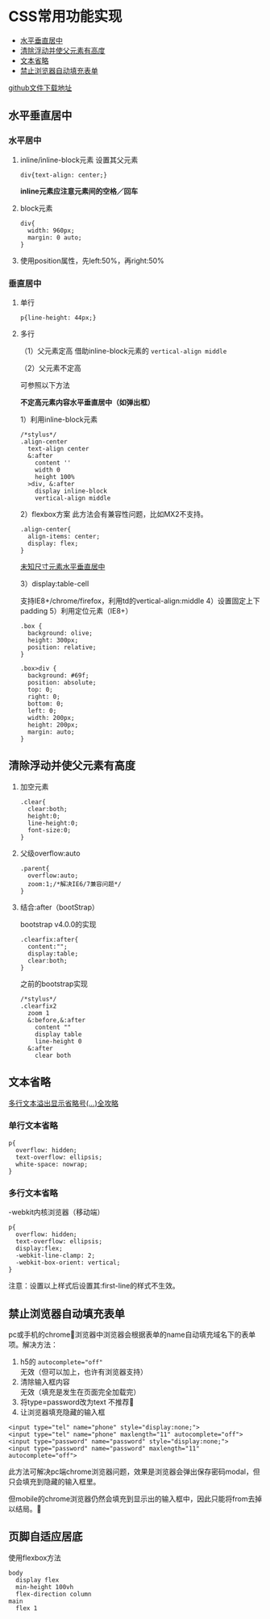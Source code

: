 
# CSS常用功能实现

- [水平垂直居中](#水平垂直居中)
- [清除浮动并使父元素有高度](#清除浮动并使父元素有高度)
- [文本省略](#文本省略)
- [禁止浏览器自动填充表单](#禁止浏览器自动填充表单)

[github文件下载地址](https://github.com/JulieLee77/units)

## 水平垂直居中
### 水平居中
1. inline/inline-block元素
	设置其父元素
	
	```
	div{text-align: center;}
	```
	**inline元素应注意元素间的空格／回车**
2. block元素

	```
	div{
      width: 960px;
      margin: 0 auto;
    }  
	```
3. 使用position属性，先left:50%，再right:50%	
	
### 垂直居中
1. 单行

	```
	p{line-height: 44px;}
	```
2. 多行

	（1）父元素定高
	借助inline-block元素的 `vertical-align middle`

	（2）父元素不定高
	
	可参照以下方法
	
	**不定高元素内容水平垂直居中（如弹出框）**
	
	1）利用inline-block元素
	
	```
	/*stylus*/
	.align-center
	  text-align center
	  &:after
	    content ''
	    width 0
	    height 100%
	  >div, &:after
	    display inline-block
	    vertical-align middle	
	```
	2）flexbox方案
	此方法会有兼容性问题，比如MX2不支持。
	
	```
	.align-center{
	  align-items: center;
	  display: flex;
	}  
	```
	[未知尺寸元素水平垂直居中](http://demo.doyoe.com/css/alignment/)
	
	3）display:table-cell
	
	支持IE8+/chrome/firefox，利用td的vertical-align:middle
	4）设置固定上下padding
	5）利用定位元素（IE8+）
	
	```
	.box {
	  background: olive;
	  height: 300px;
	  position: relative;
	}
	
	.box>div {
	  background: #69f;
	  position: absolute;
	  top: 0;
	  right: 0;
	  bottom: 0;
	  left: 0;
	  width: 200px;
	  height: 200px;
	  margin: auto;
	}
	```

## 清除浮动并使父元素有高度
1. 加空元素

	```
	.clear{
	  clear:both;
	  height:0;
	  line-height:0;
	  font-size:0;
	}
	```
2. 父级overflow:auto

	```
	.parent{
	  overflow:auto;
	  zoom:1;/*解决IE6/7兼容问题*/
	}
	```
3. 结合:after（bootStrap）

	bootstrap v4.0.0的实现
	
	```
	.clearfix:after{
	  content:"";
	  display:table;
	  clear:both;
	}    
	```
	之前的bootstrap实现
	
	```
	/*stylus*/
	.clearfix2
	  zoom 1
	  &:before,&:after
	    content ""
	    display table
	    line-height 0
	  &:after
	    clear both     
	 ```
## 文本省略

[多行文本溢出显示省略号(…)全攻略](http://www.css88.com/archives/5206) 

### 单行文本省略
```
p{
  overflow: hidden;
  text-overflow: ellipsis;
  white-space: nowrap;
}  
``` 

### 多行文本省略
-webkit内核浏览器（移动端）

```
p{
  overflow: hidden;
  text-overflow: ellipsis;
  display:flex;
  -webkit-line-clamp: 2;
  -webkit-box-orient: vertical;
}  
```

注意：设置以上样式后设置其:first-line的样式不生效。
## 禁止浏览器自动填充表单
pc或手机的chrome浏览器中浏览器会根据表单的name自动填充域名下的表单项。解决方法：

1. h5的 `autocomplete="off"`  
	无效（但可以加上，也许有浏览器支持）
2. 清除输入框内容  
	无效（填充是发生在页面完全加载完）	
3. 将type=password改为text
	不推荐
4. 让浏览器填充隐藏的输入框

```
<input type="tel" name="phone" style="display:none;">
<input type="tel" name="phone" maxlength="11" autocomplete="off"> 
<input type="password" name="password" style="display:none;">
<input type="password" name="password" maxlength="11" autocomplete="off">
```
此方法可解决pc端chrome浏览器问题，效果是浏览器会弹出保存密码modal，但只会填充到隐藏的输入框里。

但mobile的chrome浏览器仍然会填充到显示出的输入框中，因此只能将from去掉以结局。

## 页脚自适应居底
使用flexbox方法
```
body
  display flex
  min-height 100vh
  flex-direction column
main
  flex 1
```


